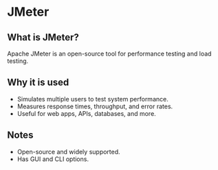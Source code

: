 # JMeter

## What is JMeter?
Apache JMeter is an open-source tool for performance testing and load testing.

## Why it is used
- Simulates multiple users to test system performance.
- Measures response times, throughput, and error rates.
- Useful for web apps, APIs, databases, and more.

## Notes
- Open-source and widely supported.
- Has GUI and CLI options.

